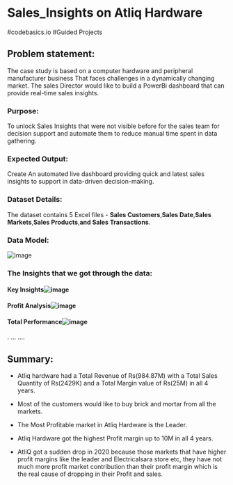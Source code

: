 # Sales_Insights on Atliq Hardware
#codebasics.io
#Guided Projects 
## Problem statement:
The case study is based on a computer hardware and peripheral manufacturer business That faces challenges in a dynamically changing market. The sales Director would like to build a PowerBi dashboard that can provide real-time sales insights.
### Purpose:
To unlock Sales Insights that were not visible before for the sales team for decision support and automate them to reduce manual time spent in data gathering.
### Expected Output:
Create An automated live dashboard providing quick and latest sales insights to support in data-driven decision-making.
### Dataset Details:
The dataset contains 5 Excel files - **Sales Customers**,**Sales Date**,**Sales Markets**,**Sales Products**,**and Sales Transactions**.
### Data Model:
![image](https://github.com/user-attachments/assets/db23e5d9-4692-4e17-b6f1-c82266e9dcf1)
### The Insights that we got through the data:
#### Key Insights![image](https://github.com/user-attachments/assets/24e56f71-2d67-4893-8b23-236b92a72e38)
#### Profit Analysis![image](https://github.com/user-attachments/assets/bffa6874-4fe4-4cc2-837a-cfba4cee098f)
#### Total Performance![image](https://github.com/user-attachments/assets/c38d919d-49b9-4516-ab11-58751db78db0)
.
...
....
## Summary:
- Atliq hardware had a Total Revenue of Rs(984.87M) with a Total Sales Quantity of Rs(2429K) and a Total Margin value of Rs(25M) in all 4 years.

- Most of the customers would like to buy brick and mortar from all the markets.

- The Most Profitable market in Atliq Hardware is the Leader.

- Atliq Hardware got the highest Profit margin up to 10M in all 4 years.

- AtliQ got a sudden drop in 2020 because those markets that have higher profit margins like the leader and Electricalsara store etc, they have not much more profit market contribution than their profit margin which is the real cause of dropping in their Profit and sales.







